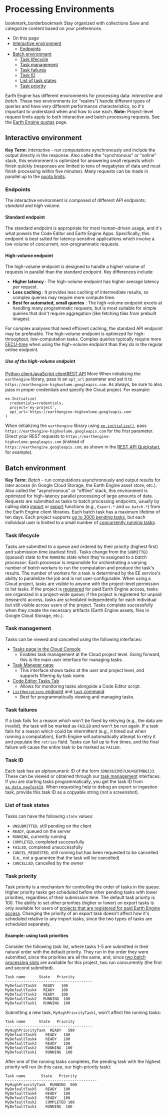  
#  Processing Environments 
bookmark_borderbookmark Stay organized with collections  Save and categorize content based on your preferences. 
  * On this page
  * [Interactive environment](https://developers.google.com/earth-engine/guides/processing_environments#interactive_environment)
    * [Endpoints](https://developers.google.com/earth-engine/guides/processing_environments#endpoints)
  * [Batch environment](https://developers.google.com/earth-engine/guides/processing_environments#batch_environment)
    * [Task lifecycle](https://developers.google.com/earth-engine/guides/processing_environments#task_lifecycle)
    * [Task management](https://developers.google.com/earth-engine/guides/processing_environments#task_management)
    * [Task failures](https://developers.google.com/earth-engine/guides/processing_environments#task_failures)
    * [Task ID](https://developers.google.com/earth-engine/guides/processing_environments#task_id)
    * [List of task states](https://developers.google.com/earth-engine/guides/processing_environments#list_of_task_states)
    * [Task priority](https://developers.google.com/earth-engine/guides/processing_environments#task_priority)


Earth Engine has different environments for processing data: _interactive_ and _batch_. These two environments (or "realms") handle different types of queries and have very different performance characteristics, so it's important to understand when and how to use each.
**Note:** Project-level request limits apply to both interactive and batch processing requests. See the [Earth Engine quotas](https://developers.google.com/earth-engine/guides/usage) page.
## Interactive environment
**Key Term:** _Interactive_ - run computations synchronously and include the output directly in the response.
Also called the "synchronous" or "online" stack, this environment is optimized for answering small requests which finish quickly (responses are limited to tens of megabytes of data and must finish processing within five minutes). Many requests can be made in parallel up to the [quota limits](https://developers.google.com/earth-engine/guides/usage).
### Endpoints
The interactive environment is composed of different API endpoints: _standard_ and _high volume_.
#### Standard endpoint
The standard endpoint is appropriate for most human-driven usage, and it's what powers the Code Editor and Earth Engine Apps. Specifically, this endpoint is best suited for latency-sensitive applications which involve a low volume of concurrent, non-programmatic requests.
#### High-volume endpoint
The high-volume endpoint is designed to handle a higher volume of requests in parallel than the standard endpoint. Key differences include:
  * **Higher latency** : The high-volume endpoint has higher average latency per request.
  * **Less caching** : It provides less caching of intermediate results, so complex queries may require more compute time.
  * **Best for automated, small queries** : The high-volume endpoint excels at handling many programmatic requests, but is most suitable for simple queries that don't require aggregation (like fetching tiles from prebuilt images).


For complex analyses that need efficient caching, the standard API endpoint may be preferable. The high-volume endpoint is optimized for high-throughput, low-computation tasks. Complex queries typically require more [EECU-time](https://developers.google.com/earth-engine/guides/computation_overview#eecus) when using the high-volume endpoint than they do in the regular online endpoint.
##### Use of the high-volume endpoint
[Python client](https://developers.google.com/earth-engine/guides/processing_environments#python-client)[JavaScript client](https://developers.google.com/earth-engine/guides/processing_environments#javascript-client)[REST API](https://developers.google.com/earth-engine/guides/processing_environments#rest-api) More
When initializing the `earthengine` library, pass in an `opt_url` parameter and set it to `https://earthengine-highvolume.googleapis.com`. As always, be sure to also pass in proper credentials and specify the Cloud project. For example:
```
ee.Initialize(
  credentials=credentials,
  project='my-project',
  opt_url='https://earthengine-highvolume.googleapis.com'
)

```

When initializing the `earthengine` library using [`ee.initialize()`](https://developers.google.com/earth-engine/apidocs/ee-initialize), pass `https://earthengine-highvolume.googleapis.com` for the first parameter.
Direct your REST requests to `https://earthengine-highvolume.googleapis.com` (instead of `https://earthengine.googleapis.com`, as shown in the [REST API Quickstart](https://developers.google.com/earth-engine/reference/Quickstart#accessing-and-testing-your-credentials), for example).
## Batch environment
**Key Term:** _Batch_ - run computations asynchronously and output results for later access (in Google Cloud Storage, the Earth Engine asset store, etc.).
Also called the "asynchronous" or "offline" stack, this environment is optimized for high-latency parallel processing of large amounts of data. Requests are submitted as tasks to batch processing endpoints, usually by calling data [import](https://developers.google.com/earth-engine/guides/image_upload) or [export](https://developers.google.com/earth-engine/guides/exporting) functions (e.g., `Export.*` and `ee.batch.*`) from the Earth Engine client libraries. Each batch task has a maximum lifetime of ten days. Each project supports [up to 3000 pending tasks](https://developers.google.com/earth-engine/guides/usage#task_queue_length), but each individual user is limited to a small number of [concurrently running tasks](https://developers.google.com/earth-engine/guides/usage#concurrent_batch_tasks).
### Task lifecycle
Tasks are submitted to a queue and ordered by their priority (highest first) and submission time (earliest first). Tasks change from the `SUBMITTED` (queued) state to the `RUNNING` state when they're assigned to a _batch processor_. Each processor is responsible for orchestrating a varying number of _batch workers_ to run the computation and produce the task's results. The number of workers for a task is determined by the EE service's ability to parallelize the job and is not user-configurable.
When using a Cloud project, tasks are visible to anyone with the project-level permission to list tasks. If the project is [registered](https://developers.google.com/earth-engine/guides/access#a-role-in-a-cloud-project) for paid Earth Engine access, tasks are organized in a project-wide queue; if the project is registered for unpaid (research) access, tasks are scheduled independently for each individual but still visible across users of the project.
Tasks complete successfully when they create the necessary artifacts (Earth Engine assets, files in Google Cloud Storage, etc.).
### Task management
Tasks can be viewed and cancelled using the following interfaces:
  * [Tasks page in the Cloud Console](https://console.cloud.google.com/earth-engine/tasks)
    * Enables task management at the Cloud project level. Going forward, this is the main user interface for managing tasks.
  * [Task Manager page](https://code.earthengine.google.com/tasks)
    * This interface shows tasks at the user and project level, and supports filtering by task name.
  * [Code Editor Tasks Tab](https://developers.google.com/earth-engine/guides/playground#tasks-tab)
    * Allows for monitoring tasks alongside a Code Editor script.
  * [`ListOperations` endpoint](https://developers.google.com/earth-engine/apidocs/ee-data-listoperations) and [`task` command](https://developers.google.com/earth-engine/guides/command_line#task)
    * Best for programmatically viewing and managing tasks.


### Task failures
If a task fails for a reason which won't be fixed by retrying (e.g., the data are invalid), the task will be marked as `FAILED` and won't be run again.
If a task fails for a reason which could be intermittent (e.g., it timed out when running a computation), Earth Engine will automatically attempt to retry it and populate the `retries` field. Tasks can fail up to five times, and the final failure will cause the entire task to be marked as `FAILED`.
### Task ID
Each task has an alphanumeric ID of the form `3DNU363IM57LNU4SDTMB6I33`. These can be viewed or obtained through our [task management](https://developers.google.com/earth-engine/guides/processing_environments#task_management) interfaces. If you are starting tasks programmatically, you get the task ID from [`ee.data.newTaskId`](https://developers.google.com/earth-engine/apidocs/ee-data-newtaskid). When requesting help to debug an export or ingestion task, provide this task ID as a copyable string (not a screenshot).
### List of task states
Tasks can have the following `state` values:
  * `UNSUBMITTED`, still pending on the client
  * `READY`, queued on the server
  * `RUNNING`, currently running
  * `COMPLETED`, completed successfully
  * `FAILED`, completed unsuccessfully
  * `CANCEL_REQUESTED`, still running but has been requested to be cancelled (i.e., not a guarantee that the task will be cancelled)
  * `CANCELLED`, cancelled by the owner


### Task priority
Task priority is a mechanism for controlling the order of tasks in the queue. Higher priority tasks get scheduled before other pending tasks with lower priorities, regardless of their submission time. The default task priority is 100.
The ability to set other priorities (higher or lower) on export tasks is only available for users of [projects that are registered for paid Earth Engine access](https://developers.google.com/earth-engine/guides/access#a-role-in-a-cloud-project). Changing the priority of an export task doesn't affect how it's scheduled relative to any import tasks, since the two types of tasks are scheduled separately.
#### Example: using task priorities
Consider the following task list, where tasks 1-5 are submitted in their natural order with the default priority. They run in the order they were submitted, since the priorities are all the same, and, since [two batch processing slots](https://developers.google.com/earth-engine/guides/usage#concurrent_batch_tasks) are available for this project, two run concurrently (the first and second submitted).
```
Task name      State   Priority
---------------------------------------
MyDefaultTask5   READY   100
MyDefaultTask4   READY   100
MyDefaultTask3   READY   100
MyDefaultTask2   RUNNING  100
MyDefaultTask1   RUNNING  100

```

Submitting a new task, `MyHighPriorityTask1`, won't affect the running tasks:
```
Task name      State   Priority
---------------------------------------
MyHighPriorityTask  READY   500
MyDefaultTask5    READY   100
MyDefaultTask4    READY   100
MyDefaultTask3    READY   100
MyDefaultTask2    RUNNING  100
MyDefaultTask1    RUNNING  100

```

After one of the running tasks completes, the pending task with the highest priority will run (in this case, our high-priority task):
```
Task name       State   Priority
-----------------------------------------
MyHighPriorityTask  RUNNING  500
MyDefaultTask5    READY   100
MyDefaultTask4    READY   100
MyDefaultTask3    READY   100
MyDefaultTask2    COMPLETED 100
MyDefaultTask1    RUNNING  100

```

